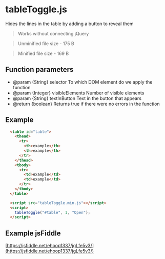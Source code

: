 # tableToggle.js
Hides the lines in the table by adding a button to reveal them

> Works without connecting jQuery

> Unminified file size - 175 B

> Minified file size - 169 B

## Function parameters
* @param    {String}    selector        To which DOM element do we apply the function
* @param    {Integer}   visibleElements Number of visible elements <tr>
* @param    {String}    textInButton    Text in the button that appears
* @return   {boolean}                   Returns true if there were no errors in the function

## Example
```html
  <table id="table">
    <thead>
      <tr>
        <th>example</th>
        <th>example</th>
      </tr>
    </thead>
    <tbody>
      <tr>
        <td>example</td>
        <td>example</td>
      </tr>
    </tbody>
  </table>

  <script src="tableToggle.min.js"></script>
  <script>
    tableToggle("#table", 1, "Open");
  </script>
```
  
## Example jsFiddle
[https://jsfiddle.net/ehoop1337/jgLfe5v3/](https://jsfiddle.net/ehoop1337/jgLfe5v3/)
